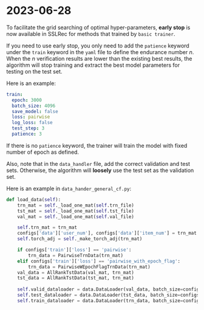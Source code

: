 # 2023-06-28

To facilitate the grid searching of optimal hyper-parameters, 
**early stop** is now available in SSLRec for methods that trained by `basic trainer`.

If you need to use early stop, you only need to add the `patience` keyword under the `train` keyword
in the `yaml` file to define the endurance number *n*. 
When the *n* verification results are lower than the existing best results, 
the algorithm will stop training and extract the best model parameters for testing on the test set.

Here is an example:

```yaml
train:
  epoch: 3000
  batch_size: 4096
  save_model: false
  loss: pairwise
  log_loss: false
  test_step: 3
  patience: 3
```

If there is no `patience` keyword, the trainer will train the model with fixed number of epoch as defined.

Also, note that in the ``data_handler`` file, add the correct validation and test sets. 
Otherwise, the algorithm will **loosely** use the test set as the validation set.

Here is an example in ``data_hander_general_cf.py``:
```python
def load_data(self):
    trn_mat = self._load_one_mat(self.trn_file)
    tst_mat = self._load_one_mat(self.tst_file)
    val_mat = self._load_one_mat(self.val_file)

    self.trn_mat = trn_mat
    configs['data']['user_num'], configs['data']['item_num'] = trn_mat.shape
    self.torch_adj = self._make_torch_adj(trn_mat)

    if configs['train']['loss'] == 'pairwise':
        trn_data = PairwiseTrnData(trn_mat)
    elif configs['train']['loss'] == 'pairwise_with_epoch_flag':
        trn_data = PairwiseWEpochFlagTrnData(trn_mat)
    val_data = AllRankTstData(val_mat, trn_mat)
    tst_data = AllRankTstData(tst_mat, trn_mat)
    
    self.valid_dataloader = data.DataLoader(val_data, batch_size=configs['test']['batch_size'], shuffle=False, num_workers=0)
    self.test_dataloader = data.DataLoader(tst_data, batch_size=configs['test']['batch_size'], shuffle=False, num_workers=0)
    self.train_dataloader = data.DataLoader(trn_data, batch_size=configs['train']['batch_size'], shuffle=True, num_workers=0)
```